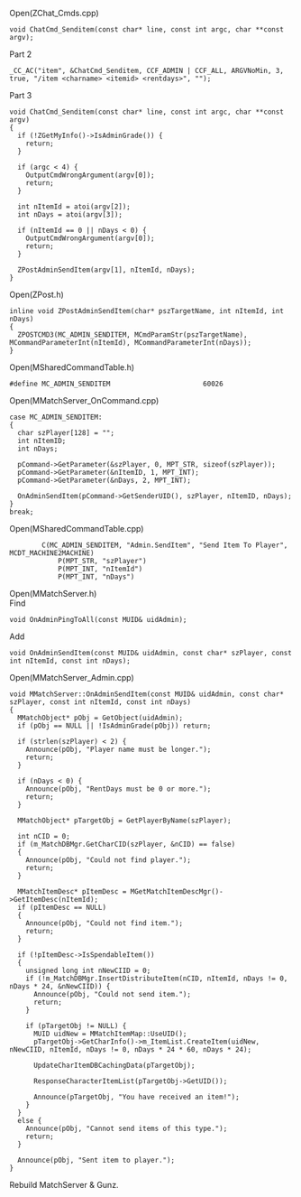 Open(ZChat_Cmds.cpp) <br>

    void ChatCmd_Senditem(const char* line, const int argc, char **const argv);

Part 2

	_CC_AC("item", &ChatCmd_Senditem, CCF_ADMIN | CCF_ALL, ARGVNoMin, 3, true, "/item <charname> <itemid> <rentdays>", "");

Part 3

    void ChatCmd_Senditem(const char* line, const int argc, char **const argv)
    {
      if (!ZGetMyInfo()->IsAdminGrade()) {
        return;
      }

      if (argc < 4) {
        OutputCmdWrongArgument(argv[0]);
        return;
      }

      int nItemId = atoi(argv[2]);
      int nDays = atoi(argv[3]);

      if (nItemId == 0 || nDays < 0) {
        OutputCmdWrongArgument(argv[0]);
        return;
      }

      ZPostAdminSendItem(argv[1], nItemId, nDays);
    }


Open(ZPost.h) <br>

    inline void ZPostAdminSendItem(char* pszTargetName, int nItemId, int nDays)
    {
      ZPOSTCMD3(MC_ADMIN_SENDITEM, MCmdParamStr(pszTargetName), MCommandParameterInt(nItemId), MCommandParameterInt(nDays));
    }


Open(MSharedCommandTable.h) <br>

    #define MC_ADMIN_SENDITEM					    60026


Open(MMatchServer_OnCommand.cpp) <br>

    case MC_ADMIN_SENDITEM:
    {
      char szPlayer[128] = "";
      int nItemID;
      int nDays;

      pCommand->GetParameter(&szPlayer, 0, MPT_STR, sizeof(szPlayer));
      pCommand->GetParameter(&nItemID, 1, MPT_INT);
      pCommand->GetParameter(&nDays, 2, MPT_INT);

      OnAdminSendItem(pCommand->GetSenderUID(), szPlayer, nItemID, nDays);
    }
    break;


Open(MSharedCommandTable.cpp) <br>

			C(MC_ADMIN_SENDITEM, "Admin.SendItem", "Send Item To Player", MCDT_MACHINE2MACHINE)
				P(MPT_STR, "szPlayer")
				P(MPT_INT, "nItemId")
				P(MPT_INT, "nDays")

Open(MMatchServer.h) <br>
Find

    void OnAdminPingToAll(const MUID& uidAdmin);

Add

	void OnAdminSendItem(const MUID& uidAdmin, const char* szPlayer, const int nItemId, const int nDays);

Open(MMatchServer_Admin.cpp) <br>

    void MMatchServer::OnAdminSendItem(const MUID& uidAdmin, const char* szPlayer, const int nItemId, const int nDays)
    {
      MMatchObject* pObj = GetObject(uidAdmin);
      if (pObj == NULL || !IsAdminGrade(pObj)) return;

      if (strlen(szPlayer) < 2) {
        Announce(pObj, "Player name must be longer.");
        return;
      }

      if (nDays < 0) {
        Announce(pObj, "RentDays must be 0 or more.");
        return;
      }

      MMatchObject* pTargetObj = GetPlayerByName(szPlayer);

      int nCID = 0;
      if (m_MatchDBMgr.GetCharCID(szPlayer, &nCID) == false)
      {
        Announce(pObj, "Could not find player.");
        return;
      }

      MMatchItemDesc* pItemDesc = MGetMatchItemDescMgr()->GetItemDesc(nItemId);
      if (pItemDesc == NULL)
      {
        Announce(pObj, "Could not find item.");
        return;
      }

      if (!pItemDesc->IsSpendableItem())
      {
        unsigned long int nNewCIID = 0;
        if (!m_MatchDBMgr.InsertDistributeItem(nCID, nItemId, nDays != 0, nDays * 24, &nNewCIID)) {
          Announce(pObj, "Could not send item.");
          return;
        }

        if (pTargetObj != NULL) {
          MUID uidNew = MMatchItemMap::UseUID();
          pTargetObj->GetCharInfo()->m_ItemList.CreateItem(uidNew, nNewCIID, nItemId, nDays != 0, nDays * 24 * 60, nDays * 24);

          UpdateCharItemDBCachingData(pTargetObj);

          ResponseCharacterItemList(pTargetObj->GetUID());

          Announce(pTargetObj, "You have received an item!");
        }
      }
      else {
        Announce(pObj, "Cannot send items of this type.");
        return;
      }

      Announce(pObj, "Sent item to player.");
    }


Rebuild MatchServer & Gunz.

